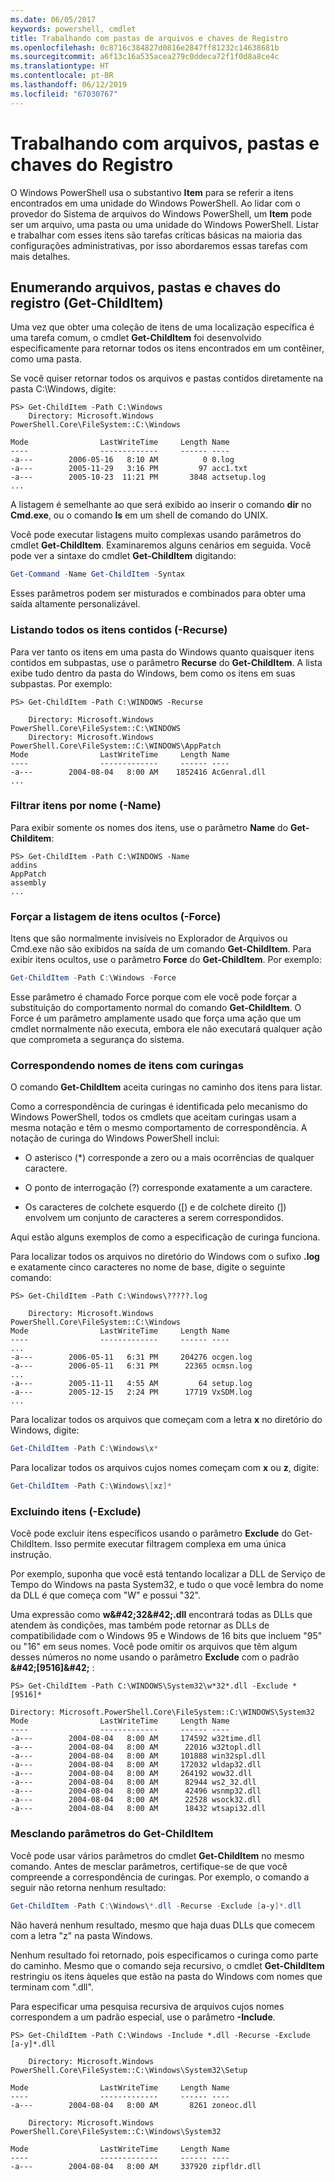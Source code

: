 ```yaml
---
ms.date: 06/05/2017
keywords: powershell, cmdlet
title: Trabalhando com pastas de arquivos e chaves de Registro
ms.openlocfilehash: 0c8716c384827d0816e2847ff81232c14638681b
ms.sourcegitcommit: a6f13c16a535acea279c0ddeca72f1f0d8a8ce4c
ms.translationtype: HT
ms.contentlocale: pt-BR
ms.lasthandoff: 06/12/2019
ms.locfileid: "67030767"
---
```

# <a name="working-with-files-folders-and-registry-keys"></a>Trabalhando com arquivos, pastas e chaves do Registro

O Windows PowerShell usa o substantivo **Item** para se referir a itens encontrados em uma unidade do Windows PowerShell. Ao lidar com o provedor do Sistema de arquivos do Windows PowerShell, um **Item** pode ser um arquivo, uma pasta ou uma unidade do Windows PowerShell. Listar e trabalhar com esses itens são tarefas críticas básicas na maioria das configurações administrativas, por isso abordaremos essas tarefas com mais detalhes.

## <a name="enumerating-files-folders-and-registry-keys-get-childitem"></a>Enumerando arquivos, pastas e chaves do registro (Get-ChildItem)

Uma vez que obter uma coleção de itens de uma localização específica é uma tarefa comum, o cmdlet **Get-ChildItem** foi desenvolvido especificamente para retornar todos os itens encontrados em um contêiner, como uma pasta.

Se você quiser retornar todos os arquivos e pastas contidos diretamente na pasta C:\\Windows, digite:

```
PS> Get-ChildItem -Path C:\Windows
    Directory: Microsoft.Windows PowerShell.Core\FileSystem::C:\Windows

Mode                LastWriteTime     Length Name
----                -------------     ------ ----
-a---        2006-05-16   8:10 AM          0 0.log
-a---        2005-11-29   3:16 PM         97 acc1.txt
-a---        2005-10-23  11:21 PM       3848 actsetup.log
...
```

A listagem é semelhante ao que será exibido ao inserir o comando **dir** no **Cmd.exe**, ou o comando **ls** em um shell de comando do UNIX.

Você pode executar listagens muito complexas usando parâmetros do cmdlet **Get-ChildItem**. Examinaremos alguns cenários em seguida. Você pode ver a sintaxe do cmdlet **Get-ChildItem** digitando:

```powershell
Get-Command -Name Get-ChildItem -Syntax
```

Esses parâmetros podem ser misturados e combinados para obter uma saída altamente personalizável.

### <a name="listing-all-contained-items--recurse"></a>Listando todos os itens contidos (-Recurse)

Para ver tanto os itens em uma pasta do Windows quanto quaisquer itens contidos em subpastas, use o parâmetro **Recurse** do **Get-ChildItem**. A lista exibe tudo dentro da pasta do Windows, bem como os itens em suas subpastas. Por exemplo:

```
PS> Get-ChildItem -Path C:\WINDOWS -Recurse

    Directory: Microsoft.Windows PowerShell.Core\FileSystem::C:\WINDOWS
    Directory: Microsoft.Windows PowerShell.Core\FileSystem::C:\WINDOWS\AppPatch
Mode                LastWriteTime     Length Name
----                -------------     ------ ----
-a---        2004-08-04   8:00 AM    1852416 AcGenral.dll
...
```

### <a name="filtering-items-by-name--name"></a>Filtrar itens por nome (-Name)

Para exibir somente os nomes dos itens, use o parâmetro **Name** do **Get-Childitem**:

```
PS> Get-ChildItem -Path C:\WINDOWS -Name
addins
AppPatch
assembly
...
```

### <a name="forcibly-listing-hidden-items--force"></a>Forçar a listagem de itens ocultos (-Force)

Itens que são normalmente invisíveis no Explorador de Arquivos ou Cmd.exe não são exibidos na saída de um comando **Get-ChildItem**. Para exibir itens ocultos, use o parâmetro **Force** do **Get-ChildItem**. Por exemplo:

```powershell
Get-ChildItem -Path C:\Windows -Force
```

Esse parâmetro é chamado Force porque com ele você pode forçar a substituição do comportamento normal do comando **Get-ChildItem**. O Force é um parâmetro amplamente usado que força uma ação que um cmdlet normalmente não executa, embora ele não executará qualquer ação que comprometa a segurança do sistema.

### <a name="matching-item-names-with-wildcards"></a>Correspondendo nomes de itens com curingas

O comando **Get-ChildItem** aceita curingas no caminho dos itens para listar.

Como a correspondência de curingas é identificada pelo mecanismo do Windows PowerShell, todos os cmdlets que aceitam curingas usam a mesma notação e têm o mesmo comportamento de correspondência. A notação de curinga do Windows PowerShell inclui:

- O asterisco (\*) corresponde a zero ou a mais ocorrências de qualquer caractere.

- O ponto de interrogação (?) corresponde exatamente a um caractere.

- Os caracteres de colchete esquerdo (\[) e de colchete direito (]) envolvem um conjunto de caracteres a serem correspondidos.

Aqui estão alguns exemplos de como a especificação de curinga funciona.

Para localizar todos os arquivos no diretório do Windows com o sufixo **.log** e exatamente cinco caracteres no nome de base, digite o seguinte comando:

```
PS> Get-ChildItem -Path C:\Windows\?????.log

    Directory: Microsoft.Windows PowerShell.Core\FileSystem::C:\Windows
Mode                LastWriteTime     Length Name
----                -------------     ------ ----
...
-a---        2006-05-11   6:31 PM     204276 ocgen.log
-a---        2006-05-11   6:31 PM      22365 ocmsn.log
...
-a---        2005-11-11   4:55 AM         64 setup.log
-a---        2005-12-15   2:24 PM      17719 VxSDM.log
...
```

Para localizar todos os arquivos que começam com a letra **x** no diretório do Windows, digite:

```powershell
Get-ChildItem -Path C:\Windows\x*
```

Para localizar todos os arquivos cujos nomes começam com **x** ou **z**, digite:

```powershell
Get-ChildItem -Path C:\Windows\[xz]*
```

### <a name="excluding-items--exclude"></a>Excluindo itens (-Exclude)

Você pode excluir itens específicos usando o parâmetro **Exclude** do Get-ChildItem. Isso permite executar filtragem complexa em uma única instrução.

Por exemplo, suponha que você está tentando localizar a DLL de Serviço de Tempo do Windows na pasta System32, e tudo o que você lembra do nome da DLL é que começa com "W" e possui "32".

Uma expressão como **w\&#42;32\&#42;.dll** encontrará todas as DLLs que atendem às condições, mas também pode retornar as DLLs de compatibilidade com o Windows 95 e Windows de 16 bits que incluem "95" ou "16" em seus nomes. Você pode omitir os arquivos que têm algum desses números no nome usando o parâmetro **Exclude** com o padrão **\&#42;\[9516]\&#42;** :

```
PS> Get-ChildItem -Path C:\WINDOWS\System32\w*32*.dll -Exclude *[9516]*

Directory: Microsoft.PowerShell.Core\FileSystem::C:\WINDOWS\System32
Mode                LastWriteTime     Length Name
----                -------------     ------ ----
-a---        2004-08-04   8:00 AM     174592 w32time.dll
-a---        2004-08-04   8:00 AM      22016 w32topl.dll
-a---        2004-08-04   8:00 AM     101888 win32spl.dll
-a---        2004-08-04   8:00 AM     172032 wldap32.dll
-a---        2004-08-04   8:00 AM     264192 wow32.dll
-a---        2004-08-04   8:00 AM      82944 ws2_32.dll
-a---        2004-08-04   8:00 AM      42496 wsnmp32.dll
-a---        2004-08-04   8:00 AM      22528 wsock32.dll
-a---        2004-08-04   8:00 AM      18432 wtsapi32.dll
```

### <a name="mixing-get-childitem-parameters"></a>Mesclando parâmetros do Get-ChildItem

Você pode usar vários parâmetros do cmdlet **Get-ChildItem** no mesmo comando. Antes de mesclar parâmetros, certifique-se de que você compreende a correspondência de curingas. Por exemplo, o comando a seguir não retorna nenhum resultado:

```powershell
Get-ChildItem -Path C:\Windows\*.dll -Recurse -Exclude [a-y]*.dll
```

Não haverá nenhum resultado, mesmo que haja duas DLLs que comecem com a letra "z" na pasta Windows.

Nenhum resultado foi retornado, pois especificamos o curinga como parte do caminho. Mesmo que o comando seja recursivo, o cmdlet **Get-ChildItem** restringiu os itens àqueles que estão na pasta do Windows com nomes que terminam com ".dll".

Para especificar uma pesquisa recursiva de arquivos cujos nomes correspondem a um padrão especial, use o parâmetro **-Include**.

```
PS> Get-ChildItem -Path C:\Windows -Include *.dll -Recurse -Exclude [a-y]*.dll

    Directory: Microsoft.Windows PowerShell.Core\FileSystem::C:\Windows\System32\Setup

Mode                LastWriteTime     Length Name
----                -------------     ------ ----
-a---        2004-08-04   8:00 AM       8261 zoneoc.dll

    Directory: Microsoft.Windows PowerShell.Core\FileSystem::C:\Windows\System32

Mode                LastWriteTime     Length Name
----                -------------     ------ ----
-a---        2004-08-04   8:00 AM     337920 zipfldr.dll
```
